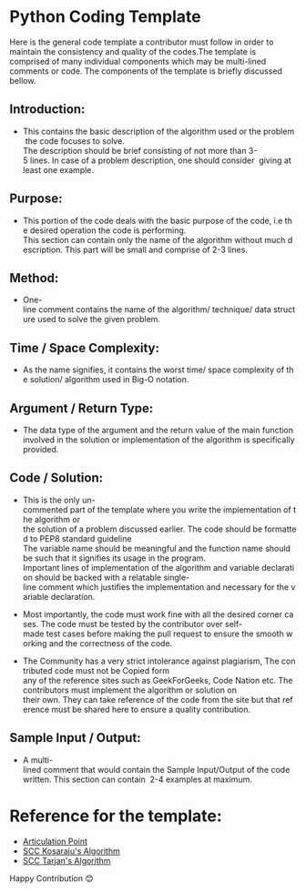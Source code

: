 # Python Coding Template 

Here is the general code template a contributor must follow in order to maintain the consistency and quality of the codes.The template is comprised of many individual components which may be multi-lined comments or code. The components of the template is briefly discussed bellow.


## Introduction:

- This contains the basic description of the algorithm used or the problem the code focuses to solve. The description should be brief consisting of not more than 3-5 lines. In case of a problem description, one should consider 
giving at least one example.

## Purpose:

- This portion of the code deals with the basic purpose of the code, i.e the desired operation the code is performing. This section can contain only the name of the algorithm without much description. This part will be small and comprise of 2-3 lines.

## Method:

- One-line comment contains the name of the algorithm/ technique/ data structure used to solve the given problem.

## Time / Space Complexity:

- As the name signifies, it contains the worst time/ space complexity of the solution/ algorithm used in Big-O notation.

## Argument / Return Type:

- The data type of the argument and the return value of the main function involved in the solution or implementation of the algorithm is specifically provided.

## Code / Solution:

- This is the only un-commented part of the template where you write the implementation of the algorithm or the solution of a problem discussed earlier. The code should be formatted to PEP8 standard guideline The variable name should be meaningful and the function name should be such that it signifies its usage in the program. Important lines of implementation of the algorithm and variable declaration should be backed with a relatable single-line comment which justifies the implementation and necessary for the variable declaration.

- Most importantly, the code must work fine with all the desired corner cases. The code must be tested by the contributor over self-made test cases before making the pull request to ensure the smooth working and the correctness of the code. 

- The Community has a very strict intolerance against plagiarism, The contributed code must not be Copied form any of the reference sites such as GeekForGeeks, Code Nation etc. The contributors must implement the algorithm or solution on   their own. They can take reference of the code from the site but that reference must be shared here to ensure a quality contribution.


## Sample Input / Output:

- A multi-lined comment that would contain the Sample Input/Output of the code written. This section can contain  2-4 examples at maximum. 


# Reference for the template:


- [Articulation Point](https://github.com/TesseractCoding/NeoAlgo/blob/master/Python/graphs/Articulation_Point.py)
- [SCC Kosaraju's Algorithm](https://github.com/TesseractCoding/NeoAlgo/blob/master/Python/graphs/SCC_Kosaraju.py)
- [SCC Tarjan's Algorithm](https://github.com/TesseractCoding/NeoAlgo/blob/master/Python/graphs/SCC_Tarjan.py)

Happy Contribution 😊